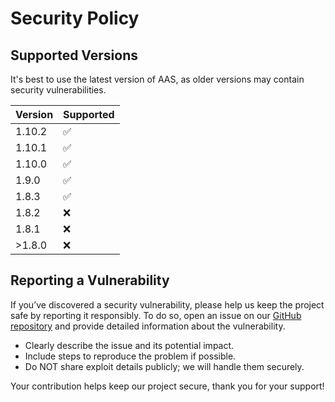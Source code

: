 # Security Policy

## Supported Versions

It's best to use the latest version of AAS, as older versions may contain security vulnerabilities.

| Version | Supported          |
|---------|--------------------|
| 1.10.2  | :white_check_mark: |
| 1.10.1  | :white_check_mark: |
| 1.10.0  | :white_check_mark: |
| 1.9.0   | :white_check_mark: |
| 1.8.3   | :white_check_mark: |
| 1.8.2   | :x:                |
| 1.8.1   | :x:                |
| >1.8.0  | :x:                |

## Reporting a Vulnerability

If you’ve discovered a security vulnerability, please help us keep the project safe by reporting it responsibly. To do so, open an issue on our [GitHub repository](https://github.com/Parsa3323/AdvancedArmorStands/issues) and provide detailed information about the vulnerability.

* Clearly describe the issue and its potential impact.  
* Include steps to reproduce the problem if possible.  
* Do NOT share exploit details publicly; we will handle them securely.

Your contribution helps keep our project secure, thank you for your support! 